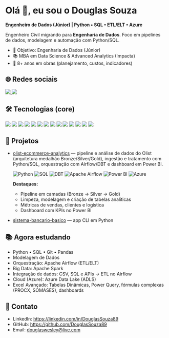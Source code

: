 # Olá 👋, eu sou o Douglas Souza

**Engenheiro de Dados (Júnior) | Python • SQL • ETL/ELT • Azure**

Engenheiro Civil migrando para **Engenharia de Dados**. Foco em pipelines de dados, modelagem e automação com Python/SQL.

- 🎯 Objetivo: Engenharia de Dados (Júnior)
- 📚 MBA em Data Science & Advanced Analytics (Impacta)
- 🧱 8+ anos em obras (planejamento, custos, indicadores)

## 🌐 Redes sociais
<p align="left">
  <a href="https://linkedin.com/in/DouglasSouza89" target="_blank">
    <img src="https://img.shields.io/badge/LinkedIn-0A66C2?style=for-the-badge&logo=linkedin&logoColor=white"/>
  </a>
  <a href="mailto:douglaswesley@live.com">
    <img src="https://img.shields.io/badge/Email-D14836?style=for-the-badge&logo=gmail&logoColor=white"/>
  </a>
</p>

## 🛠️ Tecnologias (core)
<p align="left">
  <img src="https://img.shields.io/badge/Python-3776AB?style=for-the-badge&logo=python&logoColor=white"/>
  <img src="https://img.shields.io/badge/SQL%20Server-CC2927?style=for-the-badge&logo=microsoftsqlserver&logoColor=white"/>
  <img src="https://img.shields.io/badge/MySQL-4479A1?style=for-the-badge&logo=mysql&logoColor=white"/>
  <img src="https://img.shields.io/badge/PostgreSQL-4169E1?style=for-the-badge&logo=postgresql&logoColor=white"/>
  <img src="https://img.shields.io/badge/Azure-0078D4?style=for-the-badge&logo=microsoftazure&logoColor=white"/>
  <img src="https://img.shields.io/badge/Apache%20Airflow-017CEE?style=for-the-badge&logo=apacheairflow&logoColor=white"/>
  <img src="https://img.shields.io/badge/Apache%20Spark-E25A1C?style=for-the-badge&logo=apachespark&logoColor=white"/>
  <img src="https://img.shields.io/badge/Databricks-FF3621?style=for-the-badge&logo=databricks&logoColor=white"/>
  <img src="https://img.shields.io/badge/dbt-FF694B?style=for-the-badge&logo=dbt&logoColor=white"/>
  <img src="https://img.shields.io/badge/Apache%20Kafka-231F20?style=for-the-badge&logo=apachekafka&logoColor=white"/>
  <img src="https://img.shields.io/badge/Docker-2496ED?style=for-the-badge&logo=docker&logoColor=white"/>
  <img src="https://img.shields.io/badge/Git-F05032?style=for-the-badge&logo=git&logoColor=white"/>
  <img src="https://img.shields.io/badge/VS%20Code-007ACC?style=for-the-badge&logo=visualstudiocode&logoColor=white"/>
  <img src="https://img.shields.io/badge/Power%20BI-F2C811?style=for-the-badge&logo=powerbi&logoColor=black"/>

</p>

## 🚀 Projetos
- [olist-ecommerce-analytics](https://github.com/DouglasSouza89/olist-ecommerce-analytics) — pipeline e análise de dados do Olist (arquitetura medalhão Bronze/Silver/Gold), ingestão e tratamento com Python/SQL, orquestração com Airflow/DBT e dashboard em Power BI.

  ![Python](https://img.shields.io/badge/Python-3776AB?logo=python&logoColor=white)
  ![SQL](https://img.shields.io/badge/SQL-CC2927?logo=databricks&logoColor=white)
  ![DBT](https://img.shields.io/badge/DBT-FF694B?logo=dbt&logoColor=white)
  ![Apache Airflow](https://img.shields.io/badge/Apache%20Airflow-017CEE?logo=apacheairflow&logoColor=white)
  ![Power BI](https://img.shields.io/badge/Power%20BI-F2C811?logo=powerbi&logoColor=black)
  ![Azure](https://img.shields.io/badge/Azure-0078D4?logo=microsoftazure&logoColor=white)

  **Destaques:**
  - Pipeline em camadas (Bronze → Silver → Gold)
  - Limpeza, modelagem e criação de tabelas analíticas
  - Métricas de vendas, clientes e logística
  - Dashboard com KPIs no Power BI


- [sistema-bancario-basico](https://github.com/DouglasSouza89/sistema-bancario-basico) — app CLI em Python

## 📚 Agora estudando
- Python • SQL • Git • Pandas
- Modelagem de Dados
- Orquestração: Apache Airflow (ETL/ELT)
- Big Data: Apache Spark
- Integração de dados: CSV, SQL e APIs → ETL no Airflow
- Cloud (Azure): Azure Data Lake (ADLS)
- Excel Avançado: Tabelas Dinâmicas, Power Query, fórmulas complexas (PROCX, SOMASES), dashboards 
  



## 🔗 Contato
- LinkedIn: https://linkedin.com/in/DouglasSouza89  
- GitHub: https://github.com/DouglasSouza89  
- Email: douglaswesley@live.com
